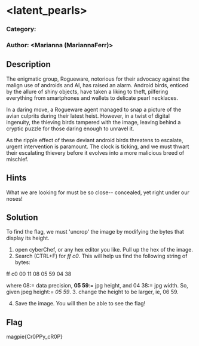 # <latent_pearls>
### Category: <Forensics> <Easy>
### Author: <Marianna (MariannaFerr)>

## Description
The enigmatic group, Rogueware, notorious for their advocacy against the malign use of androids and AI, has raised an alarm. Android birds, enticed by the allure of shiny objects, have taken a liking to theft, pilfering everything from smartphones and wallets to delicate pearl necklaces.

In a daring move, a Rogueware agent managed to snap a picture of the avian culprits during their latest heist. However, in a twist of digital ingenuity, the thieving birds tampered with the image, leaving behind a cryptic puzzle for those daring enough to unravel it.

As the ripple effect of these deviant android birds threatens to escalate, urgent intervention is paramount. The clock is ticking, and we must thwart their escalating thievery before it evolves into a more malicious breed of mischief.

## Hints
What we are looking for must be so close-- concealed, yet right under our noses! 

## Solution
To find the flag, we must 'uncrop' the image by modifying the bytes that display its height. 
1. open cyberChef, or any hex editor you like. Pull up the hex of the image. 
2. Search (CTRL+F) for *ff c0*. This will help us find the following string of bytes:

ff c0 00 11 08 05 59 04 38

where 08:= data precision, **05 59**:= jpg height, and 04 38:= jpg width.
So, given jpeg height:= *05 59*.
3. change the height to be larger, ie, 06 59.

4. Save the image. You will then be able to see the flag!

## Flag

magpie{Cr0PPy_cR0P}